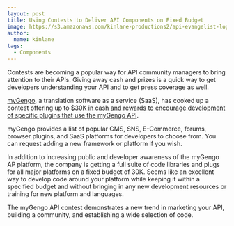 ```yaml
---
layout: post
title: Using Contests to Deliver API Components on Fixed Budget
image: https://s3.amazonaws.com/kinlane-productions2/api-evangelist-logos/api-evangelist-butterfly-vertical.png
author:
  name: kinlane
tags:
  - Components
---
```

Contests are becoming a popular way for API community managers to bring attention to their APIs. Giving away cash and prizes is a quick way to get developers understanding your API and to get press coverage as well.

[myGengo](http://mygengo.com/), a translation software as a service (SaaS), has cooked up a contest offering up to [$30K in cash and rewards to encourage development of specific plugins that use the myGengo API](http://mygengo.com/services/api/lab).

myGengo provides a list of popular CMS, SNS, E-Commerce, forums, browser plugins, and SaaS platforms for developers to choose from. You can request adding a new framework or platform if you wish.

In addition to increasing public and developer awareness of the myGengo AP platform, the company is getting a full suite of code libraries and plugs for all major platforms on a fixed budget of 30K. Seems like an excellent way to develop code around your platform while keeping it within a specified budget and without bringing in any new development resources or training for new platform and languages.

The myGengo API contest demonstrates a new trend in marketing your API, building a community, and establishing a wide selection of code.